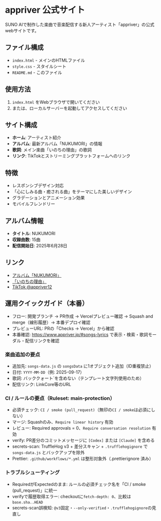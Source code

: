 # appriver 公式サイト

SUNO AIで制作した楽曲で音楽配信する新人アーティスト「appriver」の公式webサイトです。

## ファイル構成

- `index.html` - メインのHTMLファイル
- `style.css` - スタイルシート
- `README.md` - このファイル

## 使用方法

1. `index.html` をWebブラウザで開いてください
2. または、ローカルサーバーを起動してアクセスしてください

## サイト構成

- **ホーム**: アーティスト紹介
- **アルバム**: 最新アルバム「NUKUMORI」の情報
- **歌詞**: メイン楽曲「いのちの理由」の歌詞
- **リンク**: TikTokとストリーミングプラットフォームへのリンク

## 特徴

- レスポンシブデザイン対応
- 「心にしみる曲・癒される曲」をテーマにした美しいデザイン
- グラデーションとアニメーション効果
- モバイルフレンドリー

## アルバム情報

- **タイトル**: NUKUMORI
- **収録曲数**: 15曲
- **配信開始日**: 2025年6月28日

## リンク

- [アルバム「NUKUMORI」](https://linkco.re/E7hxe2Ay)
- [「いのちの理由」](https://linkco.re/Hb9nfMcM)
- [TikTok @appriver12](https://www.tiktok.com/@appriver12?is_from_webapp=1&sender_device=pc)

## 運用クイックガイド（本番）

- フロー: 開発ブランチ → PR作成 → Vercelプレビュー確認 → Squash and merge（線形履歴）→ 本番デプロイ確認
- プレビューURL: PRの「Checks → Vercel」から確認
- 本番確認: https://www.appriver.jp/#songs-lyrics で表示・検索・歌詞モーダル・配信リンクを確認

### 楽曲追加の要点

- 追加先: `songs-data.js` の `songsData` に1オブジェクト追加（ID重複禁止）
- 日付: `YYYY-MM-DD`（例: 2025-09-17）
- 歌詞: バッククォート`を含めない（テンプレート文字列使用のため）
- 配信リンク: LinkCore等のURL

### CI / ルールの要点（Ruleset: main-protection）

- 必須チェック: `CI / smoke (pull_request)`（無印の`CI / smoke`は必須にしない）
- マージ: Squashのみ、`Require linear history` 有効
- レビュー: Required approvals = 0、`Require conversation resolution` 有効
- verify: PR差分のコミットメッセージに `[Codex]` または `[Claude]` を含める
- secrets-scan: TruffleHog v3 + 差分スキャン + `.trufflehogignore` で `songs-data.js` とバックアップを除外
- Prettier: `.github/workflows/*.yml` は整形対象外（.prettierignore 済み）

### トラブルシューティング

- RequiredがExpectedのまま: ルールの必須チェック名を「CI / smoke (pull_request)」に統一
- verifyで履歴取得エラー: checkoutに`fetch-depth: 0`、比較は`base.sha..HEAD`
- secrets-scan誤検知: `@v3`固定・`--only-verified`・`.trufflehogignore`の見直し
